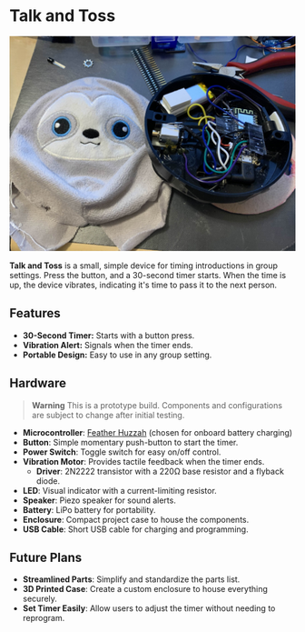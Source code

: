 # Talk and Toss

![Talk and Toss WIP](assets/talkandtossproto.jpg)

**Talk and Toss** is a small, simple device for timing introductions in group settings. Press the button, and a 30-second timer starts. When the time is up, the device vibrates, indicating it's time to pass it to the next person.

## Features

- **30-Second Timer:** Starts with a button press.
- **Vibration Alert:** Signals when the timer ends.
- **Portable Design:** Easy to use in any group setting.


## Hardware

> **Warning**
> This is a prototype build. Components and configurations are subject to change after initial testing.

- **Microcontroller**: [Feather Huzzah](https://www.adafruit.com/product/2821) (chosen for onboard battery charging)
- **Button**: Simple momentary push-button to start the timer.
- **Power Switch**: Toggle switch for easy on/off control.
- **Vibration Motor**: Provides tactile feedback when the timer ends.
  - **Driver**: 2N2222 transistor with a 220Ω base resistor and a flyback diode.
- **LED**: Visual indicator with a current-limiting resistor.
- **Speaker**: Piezo speaker for sound alerts.
- **Battery**: LiPo battery for portability.
- **Enclosure**: Compact project case to house the components.
- **USB Cable**: Short USB cable for charging and programming.

## Future Plans

- **Streamlined Parts**: Simplify and standardize the parts list.
- **3D Printed Case**: Create a custom enclosure to house everything securely.
- **Set Timer Easily**: Allow users to adjust the timer without needing to reprogram.
